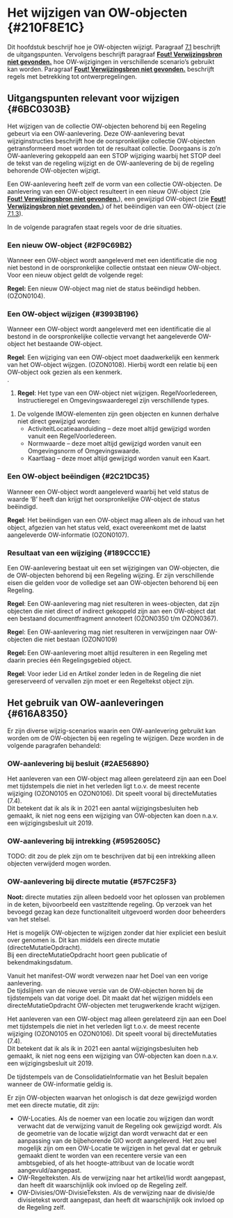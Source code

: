 # Het wijzigen van OW-objecten {#210F8E1C}

Dit hoofdstuk beschrijf hoe je OW-objecten wijzigt. Paragraaf <a href='#6BC0303B'>7.1</a> beschrijft de uitgangspunten. Vervolgens beschrijft paragraaf <b><a href='#'>Fout! Verwijzingsbron niet gevonden.</a></b> hoe OW-wijzigingen in verschillende scenario’s gebruikt kan worden. Paragraaf <b><a href='#'>Fout! Verwijzingsbron niet gevonden.</a></b> beschrijft regels met betrekking tot ontwerpregelingen.<br/>
## Uitgangspunten relevant voor wijzigen {#6BC0303B}

Het wijzigen van de collectie OW-objecten behorend bij een Regeling gebeurt via een OW-aanlevering. Deze OW-aanlevering bevat wijziginstructies beschrijft hoe de oorspronkelijke collectie OW-objecten getransformeerd moet worden tot de resultaat collectie.  Doorgaans is zo’n OW-aanlevering gekoppeld aan een STOP wijziging waarbij het STOP deel de tekst van de regeling wijzigt en de OW-aanlevering de bij de regeling behorende OW-objecten wijzigt.

Een OW-aanlevering heeft zelf de vorm van een collectie OW-objecten. De aanlevering van een OW-object resulteert in een nieuw OW-object (zie <b><a href='#'>Fout! Verwijzingsbron niet gevonden.</a></b>), een gewijzigd OW-object (zie <b><a href='#'>Fout! Verwijzingsbron niet gevonden.</a></b>) of het beëindigen van een OW-object (zie <a href='#2C21DC35'>7.1.3</a>).

In de volgende paragrafen staat regels voor de drie situaties.<br/>
### Een nieuw OW-object {#2F9C69B2}

Wanneer een OW-object wordt aangeleverd met een identificatie die nog niet bestond in de oorspronkelijke collectie ontstaat een nieuw OW-object. Voor een nieuw object geldt de volgende regel:

<b>Regel:</b> Een nieuw OW-object mag niet de status beëindigd hebben. (OZON0104).<br/>
### Een OW-object wijzigen {#3993B196}

Wanneer een OW-object wordt aangeleverd met een identificatie die al bestond in de oorspronkelijke collectie vervangt het aangeleverde OW-object het bestaande OW-object.

<b>Regel</b>: Een wijziging van een OW-object moet daadwerkelijk een kenmerk van het OW-object wijzgen. (OZON0108). Hierbij wordt een relatie bij een OW-object ook gezien als een kenmerk.<br/>
.<br/>
<ol><li><b>Regel</b>: Het type van een OW-object niet wijzigen. RegelVoorIedereen, Instructieregel en Omgevingswaarderegel zijn verschillende types.</li>
</ol>

<ol><li>De volgende IMOW-elementen zijn geen objecten en kunnen derhalve niet direct gewijzigd worden:<ul><li>ActiviteitLocatieaanduiding – deze moet altijd gewijzigd worden vanuit een RegelVoorIedereen.</li>
<li>Normwaarde – deze moet altijd gewijzigd worden vanuit een Omgevingsnorm of Omgevingswaarde.</li>
<li>Kaartlaag – deze moet altijd gewijzigd worden vanuit een Kaart.</li>
</ul>

</li>
</ol>

### Een OW-object beëindigen {#2C21DC35}

Wanneer een OW-object wordt aangeleverd waarbij het veld status de waarde ‘B’ heeft dan krijgt het oorspronkelijke OW-object de status beëindigd.

<b>Regel</b>: Het beëindigen van een OW-object mag alleen als de inhoud van het object, afgezien van het status veld, exact overeenkomt met de laatst aangeleverde OW-informatie (OZON0107).<br/>
### Resultaat van een wijziging {#189CCC1E}

Een OW-aanlevering bestaat uit een set wijzigingen van OW-objecten, die de OW-objecten behorend bij een Regeling wijzing. Er zijn verschillende eisen die gelden voor de volledige set aan OW-objecten behorend bij een Regeling. 

<b>Regel</b>: Een OW-aanlevering mag niet resulteren in wees-objecten, dat zijn objecten  die niet direct of indirect gekoppeld zijn aan een OW-object dat een bestaand documentfragment annoteert (OZON0350 t/m OZON0367).

<b>Rege</b>l: Een OW-aanlevering mag niet resulteren in verwijzingen naar OW-objecten die niet bestaan (OZON0109)

<b>Regel: </b>Een OW-aanlevering moet altijd resulteren in een Regeling met daarin precies één Regelingsgebied object.

<b>Regel</b>: Voor ieder Lid en Artikel zonder leden in de Regeling die niet gereserveerd of vervallen zijn moet er een Regeltekst object zijn.<br/>
## Het gebruik van OW-aanleveringen {#616A8350}

Er zijn diverse wijzig-scenarios waarin een OW-aanlevering gebruikt kan worden om de OW-objecten bij een regeling te wijzigen. Deze worden in de volgende paragrafen behandeld:<br/>
### OW-aanlevering bij besluit {#2AE56890}

Het aanleveren van een OW-object mag alleen gerelateerd zijn aan een Doel met tijdstempels die niet in het verleden ligt t.o.v. de meest recente wijziging (OZON0105 en OZON0106). Dit speelt vooral bij directeMutaties (7.4).<br/>
Dit betekent dat ik als ik in 2021 een aantal wijzigingsbesluiten heb gemaakt, ik niet nog eens een wijziging van OW-objecten kan doen n.a.v. een wijzigingsbesluit uit 2019.

### OW-aanlevering bij intrekking {#5952605C}

TODO: dit zou de plek zijn om te beschrijven dat bij een intrekking alleen objecten verwijderd mogen worden.<br/>
### OW-aanlevering bij directe mutatie {#57FC25F3}

<b>Noot: </b>directe mutaties zijn alleen bedoeld voor het oplossen van problemen in de keten, bijvoorbeeld een vastzittende regeling. Op verzoek van het bevoegd gezag kan deze functionaliteit uitgevoerd worden door beheerders van het stelsel. 

Het is mogelijk OW-objecten te wijzigen zonder dat hier expliciet een besluit over genomen is. Dit kan middels een directe mutatie (directeMutatieOpdracht).<br/>
Bij een directeMutatieOpdracht hoort geen publicatie of bekendmakingsdatum.

Vanuit het manifest-OW wordt verwezen naar het Doel van een vorige aanlevering.<br/>
De tijdslijnen van de nieuwe versie van de OW-objecten horen bij de tijdstempels van dat vorige doel. Dit maakt dat het wijzigen middels een directeMutatieOpdracht OW-objecten met terugwerkende kracht wijzigen.

Het aanleveren van een OW-object mag alleen gerelateerd zijn aan een Doel met tijdstempels die niet in het verleden ligt t.o.v. de meest recente wijziging (OZON0105 en OZON0106). Dit speelt vooral bij directeMutaties (7.4).<br/>
Dit betekent dat ik als ik in 2021 een aantal wijzigingsbesluiten heb gemaakt, ik niet nog eens een wijziging van OW-objecten kan doen n.a.v. een wijzigingsbesluit uit 2019.

De tijdstempels van de ConsolidatieInformatie van het Besluit bepalen wanneer de OW-informatie geldig is.

Er zijn OW-objecten waarvan het onlogisch is dat deze gewijzigd worden met een directe mutatie, dit zijn:<br/>
<ul><li>OW-Locaties. Als de noemer van een locatie zou wijzigen dan wordt verwacht dat de verwijzing vanuit de Regeling ook gewijzigd wordt. Als de geometrie van de locatie wijzigt dan wordt verwacht dat er een aanpassing van de bijbehorende GIO wordt aangeleverd. 
Het zou wel mogelijk zijn om een OW-Locatie te wijzigen in het geval dat er gebruik gemaakt dient te worden van een recentere versie van een ambtsgebied, of als het hoogte-attribuut van de locatie wordt aangevuld/aangepast.</li>
<li>OW-Regelteksten. Als de verwijzing naar het artikel/lid wordt aangepast, dan heeft dit waarschijnlijk ook invloed op de Regeling zelf.</li>
<li>OW-Divisies/OW-DivisieTeksten. Als de verwijzing naar de divisie/de divisietekst wordt aangepast, dan heeft dit waarschijnlijk ook invloed op de Regeling zelf.</li>
</ul>

